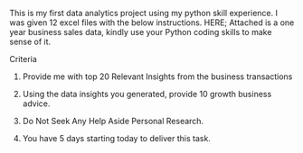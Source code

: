 This is my first data analytics project using my python skill experience. I was given 12 excel files with the below instructions.
HERE;
Attached is a one year business sales data, kindly use your Python coding skills to make sense of it.

Criteria

1. Provide me with top 20 Relevant Insights from the business transactions

2. Using the data insights you generated, provide 10 growth business advice.

3. Do Not Seek Any Help Aside Personal Research.

4. You have 5 days starting today to deliver this task.
